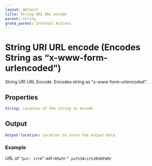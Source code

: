 ```yaml
---
layout: default
title: String URI URL encode
parent: String
grand_parent: Internal Actions
---
```

# String URI URL encode (Encodes String as “x-www-form-urlencoded”)
String URI URL Encode. Encodes string as “x-www-form-urlencoded”.

## Properties
```yaml
String: Location of the string to encode
```

## Output
```yaml
Output-location: Location to store the output data
```

### Example
URL of `“put: it+й”` will return `” put%3A+it%2B%D0%B9″`
